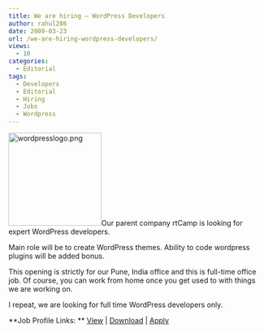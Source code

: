 ```yaml
---
title: We are hiring – WordPress Developers
author: rahul286
date: 2009-03-23
url: /we-are-hiring-wordpress-developers/
views:
  - 10
categories:
  - Editorial
tags:
  - Developers
  - Editorial
  - Hiring
  - Jobs
  - Wordpress
---
```

<a href="http://rtcamp.com/wordpress/" onclick="_gaq.push(['_trackEvent', 'outbound-article', 'http://rtcamp.com/wordpress/', '']);" ><img class="alignright size-full  wp-image-52565" src="http://cdn.devilsworkshop.org/files/2009/01/wordpresslogo.png" alt="wordpresslogo.png" width="183" height="183" /></a>Our parent company rtCamp is looking for expert WordPress developers.

Main role will be to create WordPress themes. Ability to code wordpress plugins will be added bonus.

This opening is strictly for our Pune, India office and this is full-time office job. Of course, you can work from home once you get used to with things we are working on.

I repeat, we are looking for full time WordPress developers only.

**Job Profile Links: ** <a href="http://rtcamp.com/careers/view-09-ft-wtd-01" onclick="_gaq.push(['_trackEvent', 'outbound-article', 'http://rtcamp.com/careers/view-09-ft-wtd-01', 'View']);" >View</a> | <a href="http://rtcamp.com/web/wp-content/uploads/2009/03/wordpress-theme-developer.pdf" onclick="_gaq.push(['_trackEvent', 'outbound-article', 'http://rtcamp.com/web/wp-content/uploads/2009/03/wordpress-theme-developer.pdf', 'Download']);" >Download</a> | <a href="http://rtcamp.com/careers/apply-09-ft-wtd-01/" onclick="_gaq.push(['_trackEvent', 'outbound-article', 'http://rtcamp.com/careers/apply-09-ft-wtd-01/', 'Apply']);" >Apply</a>

